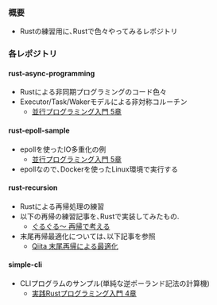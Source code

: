 ### 概要

- Rustの練習用に､Rustで色々やってみるレポジトリ

### 各レポジトリ

#### rust-async-programming

- Rustによる非同期プログラミングのコード色々
- Executor/Task/Wakerモデルによる非対称コルーチン
    - [並行プログラミング入門 5章](https://www.oreilly.co.jp/books/9784873119595/)

#### rust-epoll-sample

- epollを使ったIO多重化の例
    - [並行プログラミング入門 5章](https://www.oreilly.co.jp/books/9784873119595/)
- epollなので､Dockerを使ったLinux環境で実行する

#### rust-recursion

- Rustによる再帰処理の練習
- 以下の再帰の練習記事を､Rustで実装してみたもの.
    - [ぐるぐる〜 再帰で考える](https://bleis-tift.hatenablog.com/entry/20120119/1326944722)
- 末尾再帰最適化については､以下記事を参照
    - [Qiita 末尾再帰による最適化](https://qiita.com/pebblip/items/cf8d3230969b2f6b3132)

#### simple-cli

- CLIプログラムのサンプル(単純な逆ポーランド記法の計算機)
    - [実践Rustプログラミング入門 4章](https://www.shuwasystem.co.jp/book/9784798061702.html)